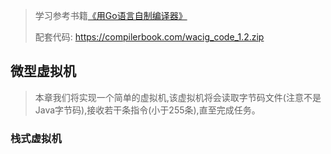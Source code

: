 >   学习参考书籍[《用Go语言自制编译器》](https://weread.qq.com/web/reader/38832db0813ab6de0g01886dk16732dc0161679091c5aeb1)
>
>   配套代码: https://compilerbook.com/wacig_code_1.2.zip



## 微型虚拟机

>   本章我们将实现一个简单的虚拟机,该虚拟机将会读取字节码文件(注意不是Java字节码),接收若干条指令(小于255条),直至完成任务。

### 栈式虚拟机

